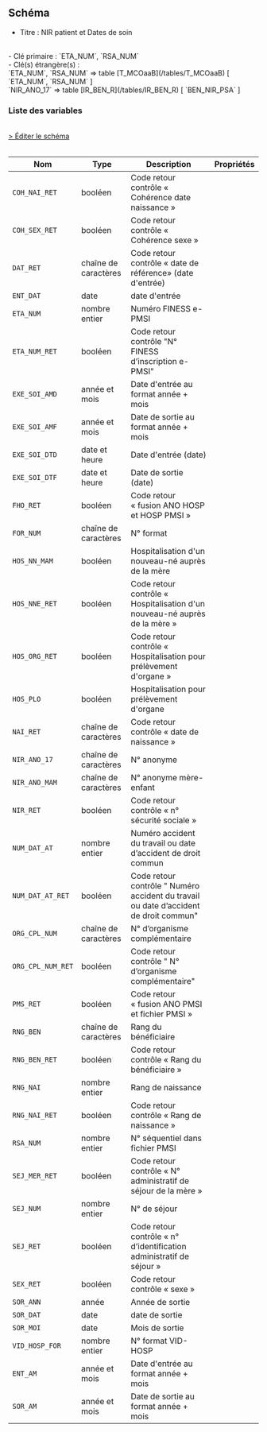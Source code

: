 ## Schéma

- Titre : NIR patient et Dates de soin
<br />
- Clé primaire : `ETA_NUM`, `RSA_NUM`
<br />
- Clé(s) étrangère(s) : <br />
`ETA_NUM`, `RSA_NUM` => table [T_MCOaaB](/tables/T_MCOaaB) [ `ETA_NUM`, `RSA_NUM` ]<br />
`NIR_ANO_17` => table [IR_BEN_R](/tables/IR_BEN_R) [ `BEN_NIR_PSA` ]<br />

### Liste des variables
<br />
<div>
    <a href="https://gitlab.com/healthdatahub/schema-snds/edit/master/schemas/PMSI/PMSI%20MCO/T_MCOaaC.json"  
    arget="_blank" rel="noopener noreferrer">> Éditer le schéma</a>
    <OutboundLink />
</div>
<br />

Nom|Type|Description|Propriétés
-|-|-|-
`COH_NAI_RET`|booléen|Code retour contrôle « Cohérence date naissance »||
`COH_SEX_RET`|booléen|Code retour contrôle « Cohérence sexe »||
`DAT_RET`|chaîne de caractères|Code retour contrôle « date de référence» (date d&#x27;entrée)||
`ENT_DAT`|date|date d&#x27;entrée||
`ETA_NUM`|nombre entier|Numéro FINESS e-PMSI||
`ETA_NUM_RET`|booléen|Code retour contrôle &quot;N° FINESS d’inscription e-PMSI&quot;||
`EXE_SOI_AMD`|année et mois|Date d&#x27;entrée au format année + mois||
`EXE_SOI_AMF`|année et mois|Date de sortie au format année + mois||
`EXE_SOI_DTD`|date et heure|Date d&#x27;entrée (date)||
`EXE_SOI_DTF`|date et heure|Date de sortie (date)||
`FHO_RET`|booléen|Code retour « fusion ANO HOSP et HOSP PMSI »||
`FOR_NUM`|chaîne de caractères|N° format||
`HOS_NN_MAM`|booléen|Hospitalisation d&#x27;un nouveau-né auprès de la mère||
`HOS_NNE_RET`|booléen|Code retour contrôle « Hospitalisation d&#x27;un nouveau-né auprès de la mère »||
`HOS_ORG_RET`|booléen|Code retour contrôle « Hospitalisation pour prélèvement d&#x27;organe »||
`HOS_PLO`|booléen|Hospitalisation pour prélèvement d&#x27;organe||
`NAI_RET`|chaîne de caractères|Code retour contrôle « date de naissance »||
`NIR_ANO_17`|chaîne de caractères|N° anonyme||
`NIR_ANO_MAM`|chaîne de caractères|N° anonyme mère-enfant||
`NIR_RET`|booléen|Code retour contrôle « n° sécurité sociale »||
`NUM_DAT_AT`|nombre entier|Numéro accident du travail ou date d’accident de droit commun||
`NUM_DAT_AT_RET`|booléen|Code retour contrôle &quot; Numéro accident du travail ou date d’accident de droit commun&quot;||
`ORG_CPL_NUM`|chaîne de caractères|N° d’organisme complémentaire||
`ORG_CPL_NUM_RET`|booléen|Code retour contrôle &quot; N° d’organisme complémentaire&quot;||
`PMS_RET`|booléen|Code retour « fusion ANO PMSI et fichier PMSI »||
`RNG_BEN`|chaîne de caractères|Rang du bénéficiaire||
`RNG_BEN_RET`|booléen|Code retour contrôle « Rang du bénéficiaire »||
`RNG_NAI`|nombre entier|Rang de naissance||
`RNG_NAI_RET`|booléen|Code retour contrôle « Rang de naissance »||
`RSA_NUM`|nombre entier|N° séquentiel dans fichier PMSI||
`SEJ_MER_RET`|booléen|Code retour contrôle « N° administratif de séjour de la mère »||
`SEJ_NUM`|nombre entier|N° de séjour||
`SEJ_RET`|booléen|Code retour contrôle « n° d’identification administratif de séjour »||
`SEX_RET`|booléen|Code retour contrôle « sexe »||
`SOR_ANN`|année|Année de sortie||
`SOR_DAT`|date|date de sortie||
`SOR_MOI`|date|Mois de sortie||
`VID_HOSP_FOR`|nombre entier|N° format VID-HOSP||
`ENT_AM`|année et mois|Date d&#x27;entrée au format année + mois||
`SOR_AM`|année et mois|Date de sortie au format année + mois||

